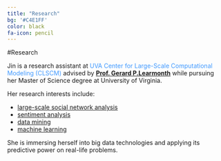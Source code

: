 ```yaml
---
title: "Research"
bg: '#C4E1FF'
color: black
fa-icon: pencil
---
```


#Research


Jin is a research assistant at <span style="color:#4099FF;" href=http://www.virginia.edu/CLSCM/>UVA Center for Large-Scale Computational Modeling (CLSCM) </span> advised by [**Prof. Gerard P.Learmonth**](http://web.sys.virginia.edu/gerard-p-learmonth-sr.html) while pursuing her Master of Science degree at University of Virginia. 

Her research interests include:

- <a href="http://en.wikipedia.org/wiki/Social_network_analysis">large-scale social network analysis</a>
- <a href="http://en.wikipedia.org/wiki/Sentiment_analysis">sentiment analysis</a>
- <a href="http://en.wikipedia.org/wiki/Data_mining">data mining</a> 
- <a href="http://en.wikipedia.org/wiki/Machine_learning">machine learning</a>

She is immersing herself into big data technologies and applying its predictive power on real-life problems.


